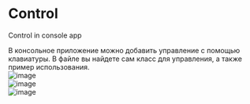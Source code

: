 # Control
Control in console app

В консольное приложение можно добавить управление с помощью клавиатуры.
В файле вы найдете сам класс для управления, а также пример использования.<br>
  ![image](https://github.com/vamperg/Control/assets/80493391/ab96b44c-f45d-497d-9416-40f53f1a8f3f)<br>
  ![image](https://github.com/vamperg/Control/assets/80493391/20b9f2ed-9d14-4eed-8409-d6ab7e48b37a)<br>
![image](https://github.com/vamperg/Control/assets/80493391/89fcf260-4f5d-48c6-93de-08289dea66b7)<br>

